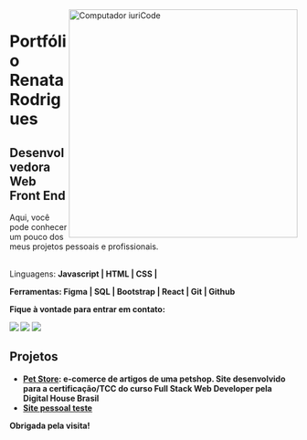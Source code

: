 
<img src="https://raw.githubusercontent.com/MicaelliMedeiros/micaellimedeiros/master/image/computer-illustration.png" min-width="400px" max-width="400px" width="400px" align="right" alt="Computador iuriCode">

 
  # Portfólio Renata Rodrigues
  ## **Desenvolvedora Web Front End**
  
  Aqui, você pode conhecer um pouco dos meus projetos pessoais e profissionais.
 <br>
 <br>

  Linguagens: <strong>Javascript | HTML | CSS |

<p align="left">
  Ferramentas: <strong>Figma | SQL | Bootstrap | React | Git | Github</strong>
</p>

<p align="left">
  Fique à vontade para entrar em contato:
</p>

<p align="left">
  <a href="#" alt="Gmail">
  <img src="https://img.shields.io/badge/-Gmail-FF0000?style=flat-square&labelColor=FF0000&logo=gmail&logoColor=white&link=renata.rodsrs@gmail.com" /></a>

  <a href="#" alt="Linkedin">
  <img src="https://img.shields.io/badge/-Linkedin-0e76a8?style=flat-square&logo=Linkedin&logoColor=white&link=https://www.linkedin.com/in/renataaerodrigues/"></a>

  <a href="#" alt="Instagram">
  <img src="https://img.shields.io/badge/-Instagram-DF0174?style=flat-square&labelColor=DF0174&logo=instagram&logoColor=white&link=https://www.instagram.com/renata_rodsrs/"></a>
</p>  

## Projetos

- [Pet Store](URL): e-comerce de artigos de uma petshop. Site desenvolvido para a certificação/TCC do curso Full Stack Web Developer pela Digital House Brasil
- [Site pessoal teste](https://renataaer.github.io/portfolio)  
 



Obrigada pela visita!
